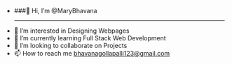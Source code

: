 - ###👋 Hi, I’m @MaryBhavana <hr>
- 👀 I’m interested in Designing Webpages
- 🌱 I’m currently learning Full Stack Web Development
- 💞️ I’m looking to collaborate on Projects
- 📫 How to reach me bhavanagollapalli123@gmail.com

<!---
MaryBhavana/MaryBhavana is a ✨ special ✨ repository because its `README.md` (this file) appears on your GitHub profile.
You can click the Preview link to take a look at your changes.
--->
